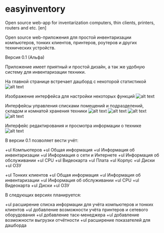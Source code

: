 # easyinventory
Open source web-app for inventarization computers, thin clients, printers, routers and etc. [en]

Open source web-приложения для простой инвентаризации компьютеров, тонких клиентов, принтеров, роутеров и других технических устройств.

Версия 0.1 (Альфа)

Приложение имеет приятный и простой дизайн, а так же удобную систему для инвентаризации техники.

На главной странице встречает дашборд с некоторой статистикой
![alt text](documentation/images/dashboard.bmp)

Изображение интерфейса для настройки некоторых функций
![alt text](documentation/images/settings.bmp)

Интерфейсы управления списками помещений и подразделений, складом и комнатой хранения техники
![alt text](documentation/images/rooms.bmp)
![alt text](documentation/images/structures.bmp)
![alt text](documentation/images/warehouse.bmp)
![alt text](documentation/images/room.bmp)

Интерфейс редактирования и просмотра информации о технике
![alt text](documentation/images/computer.bmp)

В версии 0.1 позволяет вести учёт: 

+ul Компьютеров
  +ul Общая информация
  +ul Информация об инвентаризации
  +ul Информация о сети и Интернете
  +ul Информация об обслуживании
  +ul CPU
  +ul Видеокарта
  +ul Плата
  +ul Корпус
  +ul Диски
  +ul ОЗУ

+ul Тонких клиентов
  +ul Общая информация
  +ul Информация об инвентаризации
  +ul Информация об обслуживании
  +ul CPU
  +ul Видеокарта
  +ul Диски
  +ul ОЗУ



В следующих версиях планируется:

+ul расширение списка информации для учёта компьютеров и тонких клиентов
+ul добавление возможности учёта принтеров и сетевого оборудования
+ul добавление таск-менеджера
+ul добавление возможности выгрузки отчётности
+ul расширение показателей для дашборда
